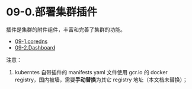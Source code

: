 # 09-0.部署集群插件

插件是集群的附件组件，丰富和完善了集群的功能。

+ [09-1.coredns](./09-1.dns插件.md)
+ [09-2.Dashboard](./09-2.dashboard插件.md)

注意：
1. kuberntes 自带插件的 manifests yaml 文件使用 gcr.io 的 docker registry，国内被墙，需要**手动替换**为其它 registry 地址（本文档未替换）；
